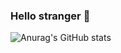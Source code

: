### Hello stranger 👋


   ![Anurag's GitHub stats](https://github-readme-stats.vercel.app/api?username=betamedina&theme=dark&hide=contribs,prs&count_private=true)
